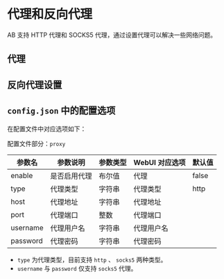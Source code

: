 # 代理和反向代理

AB 支持 HTTP 代理和 SOCKS5 代理，通过设置代理可以解决一些网络问题。

## 代理


## 反向代理设置


## `config.json` 中的配置选项

在配置文件中对应选项如下：

配置文件部分：`proxy`

| 参数名      | 参数说明   | 参数类型 | WebUI 对应选项 | 默认值   |
|----------|--------|------|------------|-------|
| enable   | 是否启用代理 | 布尔值  | 代理         | false |
| type     | 代理类型   | 字符串  | 代理类型       | http  |
| host     | 代理地址   | 字符串  | 代理地址       |
| port     | 代理端口   | 整数   | 代理端口       |
| username | 代理用户名  | 字符串  | 代理用户名      |
| password | 代理密码   | 字符串  | 代理密码       |


- `type` 为代理类型，目前支持 `http` 、 `socks5` 两种类型。
- `username` 与 `password` 仅支持 `socks5` 代理。